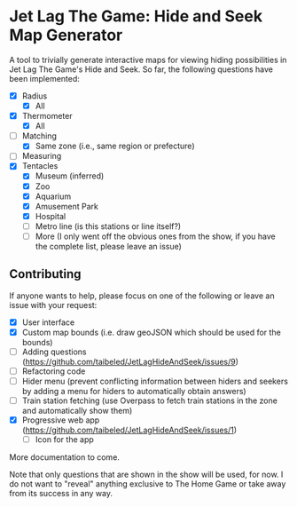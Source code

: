 # Jet Lag The Game: Hide and Seek Map Generator

A tool to trivially generate interactive maps for viewing hiding possibilities in Jet Lag The Game's Hide and Seek. So far, the following questions have been implemented:

- [x] Radius
  - [x] All
- [x] Thermometer
  - [x] All
- [ ] Matching
  - [x] Same zone (i.e., same region or prefecture)
- [ ] Measuring
- [x] Tentacles
  - [x] Museum (inferred)
  - [x] Zoo
  - [x] Aquarium
  - [x] Amusement Park
  - [x] Hospital
  - [ ] Metro line (is this stations or line itself?)
  - [ ] More (I only went off the obvious ones from the show, if you have the complete list, please leave an issue)

## Contributing

If anyone wants to help, please focus on one of the following or leave an issue with your request:

- [x] User interface
- [x] Custom map bounds (i.e. draw geoJSON which should be used for the bounds)
- [ ] Adding questions (https://github.com/taibeled/JetLagHideAndSeek/issues/9)
- [ ] Refactoring code
- [ ] Hider menu (prevent conflicting information between hiders and seekers by adding a menu for hiders to automatically obtain answers)
- [ ] Train station fetching (use Overpass to fetch train stations in the zone and automatically show them)
- [x] Progressive web app (https://github.com/taibeled/JetLagHideAndSeek/issues/1)
  - [ ] Icon for the app

More documentation to come.

Note that only questions that are shown in the show will be used, for now. I do not want to "reveal" anything exclusive to The Home Game or take away from its success in any way.
